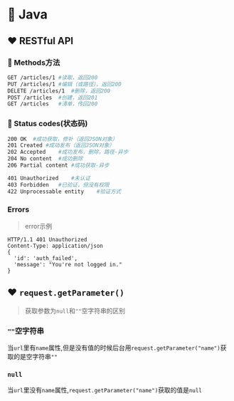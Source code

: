 # :watermelon: Java

## :heart: RESTful API

### :bookmark: Methods方法
```bash
GET /articles/1	#读取，返回200
PUT /articles/1	#编辑（或路径），返回200
DELETE /articles/1	#删除，返回200
POST /articles	#创建，返回201
GET /articles	#清单，传回200
```

### :bookmark: Status codes(状态码)
```bash
200 OK	#成功获取，修补（返回JSON对象）
201 Created	#成功发布（返回JSON对象）
202 Accepted	#成功发布，删除，路径-异步
204 No content	#成功删除
206 Partial content	#成功获取-异步

401 Unauthorized	#未认证
403 Forbidden	#已验证，但没有权限
422 Unprocessable entity	#验证方式
```
### Errors
>error示例

```http
HTTP/1.1 401 Unauthorized
Content-Type: application/json
{
  'id': 'auth_failed',
  'message': "You're not logged in."
}
```

## :heart: `request.getParameter()`
>获取参数为`null`和`""`空字符串的区别

### `""`空字符串

当`url`里有`name`属性,但是没有值的时候后台用`request.getParameter("name")`获取的是空字符串`""`

### `null`

当`url`里没有`name`属性,`request.getParameter("name")`获取的值是`null`

